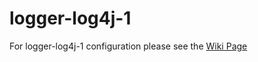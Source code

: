 logger-log4j-1
==============

For logger-log4j-1 configuration please see the [Wiki Page](https://github.com/OpenHFT/Chronicle-Logger/wiki/logger-log4j-1)
